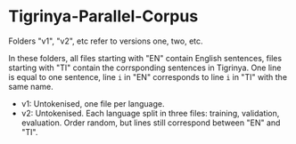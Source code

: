 # Tigrinya-Parallel-Corpus

Folders "v1", "v2", etc refer to versions one, two, etc.

In these folders, all files starting with "EN" contain English sentences, files starting with "TI" contain the corrsponding sentences in Tigrinya. One line is equal to one sentence, line `i` in "EN" corresponds to line `i` in "TI" with the same name.

 * v1: Untokenised, one file per language.
 * v2: Untokenised. Each language split in three files: training, validation, evaluation. Order random, but lines still correspond between "EN" and "TI". 
